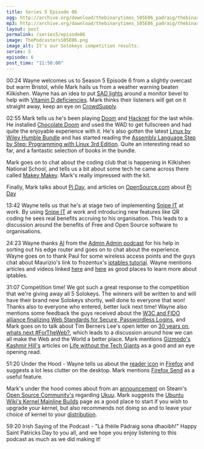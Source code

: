 ```yaml
---
title: Series 5 Episode 06
ogg: http://archive.org/download/thebinarytimes_S05E06_padraig/thebinarytimes_S05E06_padraig.ogg
mp3: http://archive.org/download/thebinarytimes_S05E06_padraig/thebinarytimes_S05E06_padraig.mp3
layout: post
permalink: /series5/episode06
image: ThePodcastersS05E06.png
image_alt: It's our Solokeys competition results.
series: 5
episode: 6
post_time: "11:50:00"
---
```

00:24 Wayne welcomes us to Season 5 Episode 6 from a slightly overcast but warm Bristol, while Mark hails us from a weather warning beaten Kilkishen. Wayne has an idea to put [SAD lights](https://www.independent.co.uk/extras/indybest/house-garden/lighting/best-sad-lamps-light-therapy-seasonal-affective-disorder-lumie-how-to-treat-a6839106.html) around a monitor bevel to help with [Vitamin D deficiencies](https://www.webmd.com/diet/guide/vitamin-d-deficiency#). Mark thinks their listeners will get on it straight away, keep an eye on [CrowdSupply](https://www.crowdsupply.com/).

02:55 Mark tells us he's been playing [Doom](https://www.gog.com/game/the_ultimate_doom) and [Hacknet](https://www.gog.com/game/hacknet) for the last while. He installed [Chocolate Doom](https://www.chocolate-doom.org/wiki/index.php/Chocolate_Doom) and used the WAD to get fullscreen and had quite the enjoyable experience with it. He's also gotten the latest [Linux by Wiley Humble Bundle](https://www.humblebundle.com/books/linux-wiley-books) and has started reading the [Assembly Language Step by Step: Programming with Linux 3rd Edition](https://www.wiley.com/en-us/Assembly+Language+Step+by+Step%3A+Programming+with+Linux%2C+3rd+Edition+-p-9781118080993). Quite an interesting read so far, and a fantastic selection of books in the bundle.

Mark goes on to chat about the coding club that is happening in Kilkishen National School, and tells us a bit about some tech he came across there called [Makey Makey](https://makeymakey.com/). Mark's really impressed with the kit.

Finally, Mark talks about [Pi Day](https://www.piday.org/), and articles on [OpenSource.com](https://opensource.com/) about [Pi Day](https://opensource.com/article/19/3/happy-pi-day)

13:42 Wayne tells us that he's at stage two of implementing [Snipe IT](https://snipeitapp.com/) at work. By using [Snipe IT](https://snipeitapp.com/) at work and introducing new features like QR coding he sees real benefits accruing to his organisation. This leads to a discussion around the benefits of Free and Open Source software to organisations.

24:23 Wayne thanks [Al](https://twitter.com/mralc) from the [Admin Admin podcast](https://www.adminadminpodcast.co.uk/) for his help in sorting out his edge router and goes on to chat about the experience. Wayne goes on to thank Paul for some wireless access points and the guys chat about Maurizio's link to frozentux's [iptables tutorial](https://www.frozentux.net/documents/iptables-tutorial/). Wayne mentions articles and videos linked [here](https://www.booleanworld.com/depth-guide-iptables-linux-firewall/) and [here](https://www.youtube.com/watch?v=1PsTYAd6MiI) as good places to learn more about iptables.

31:07 Competition time! We got such a great response to the competition that we're giving away all 5 Solokeys. The winners will be written to and will have their brand new Solokeys shortly, well done to everyone that won! Thanks also to everyone who entered, better luck next time! Wayne also mentions some feedback the guys received about the [W3C and FIDO alliance finalizing Web Standards for Secure, Passwordless Logins](https://www.w3.org/2019/03/pressrelease-webauthn-rec.html), and Mark goes on to talk about Tim Berners Lee's open letter on [30 years on, whats next #ForTheWeb?](https://webfoundation.org/2019/03/web-birthday-30/), which leads to a discussion around how we can all make the Web and the World a better place. Mark mentions [Gizmodo's](https://gizmodo.com/) [Kashmir Hill's](https://kinja.com/kashmirhill) articles on [Life without the Tech Giants](https://gizmodo.com/life-without-the-tech-giants-1830258056) as a good and an eye opening read.

51:20 Under the Hood - Wayne tells us about the [reader icon](https://support.mozilla.org/en-US/kb/firefox-reader-view-clutter-free-web-pages) in [Firefox](https://www.mozilla.org/en-US/firefox/new/) and suggests a lot less clutter on the desktop. Mark mentions [Firefox Send](https://send.firefox.com/) as a useful feature.

Mark's under the hood comes about from an [announcement](https://steamcommunity.com/groups/opencommunity#announcements/detail/1809790777731377245) on Steam's [Open Source Community's](https://steamcommunity.com/groups/opencommunity) regarding [Ukuu](https://teejeetech.in/ukuu/). Mark suggests the [Ubuntu Wiki's Kernel Mainline Builds](https://wiki.ubuntu.com/Kernel/MainlineBuilds) page as a good place to start if you wish to upgrade your kernel, but also recommends not doing so and to leave your choice of kernel to your [distribution](https://en.wikipedia.org/wiki/Linux_distribution).

59:20 Irish Saying of the Podcast - "L&aacute; fh&eacute;ile P&aacute;draig sona dhaoibh!" Happy Saint Patricks Day to you all, and we hope you enjoy listening to this podcast as much as we did making it!
